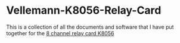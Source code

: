 # Vellemann-K8056-Relay-Card

This is a collection of all the documents and software that I have put together for the [8 channel relay card K8056](https://www.google.com/search?q=vellemann+k8056 )
